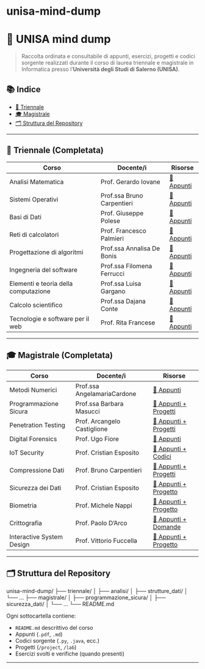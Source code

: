 # unisa-mind-dump

# 🧠 UNISA mind dump

> Raccolta ordinata e consultabile di appunti, esercizi, progetti e codici sorgente realizzati durante il corso di laurea triennale e magistrale in Informatica presso l’**Università degli Studi di Salerno (UNISA)**.

## 📚 Indice

- [📘 Triennale](#-triennale-completata)
- [🎓 Magistrale](#-magistrale-completata)
- [🗂️ Struttura del Repository](#-struttura-del-repository)

---

## 📘 Triennale (Completata)

| Corso | Docente/i | Risorse |
|-------|-----------|---------|
| Analisi Matematica | Prof. Gerardo Iovane | [📄 Appunti](./Triennale/analisi) |
| Sistemi Operativi | Prof.ssa Bruno Carpentieri | [📄 Appunti](./Triennale/sistemi_operativi) |
| Basi di Dati | Prof. Giuseppe Polese | [📄 Appunti](./Triennale/Basi%20di%20dati) |
| Reti di calcolatori | Prof. Francesco Palmieri | [📄 Appunti](./triennale/reti) |
| Progettazione di algoritmi | Prof.ssa Annalisa De Bonis | [📄 Appunti](./triennale/algoritmi) |
| Ingegneria del software | Prof.ssa Filomena Ferrucci | [📄 Appunti](./triennale/ingegneria_software) |
| Elementi e teoria della computazione | Prof.ssa Luisa Gargano | [📄 Appunti](./triennale/teoria_computazione) |
| Calcolo scientifico | Prof.ssa Dajana Conte | [📄 Appunti](./triennale/calcolo_scientifico) |
| Tecnologie e software per il web | Prof. Rita Francese | [📄 Appunti](./triennale/analisi) |


---

## 🎓 Magistrale (Completata)

| Corso | Docente/i | Risorse |
|-------|-----------|---------|
| Metodi Numerici | Prof.ssa AngelamariaCardone | [📄 Appunti](./magistrale/metodi_numerici) |
| Programmazione Sicura | Prof.ssa Barbara Masucci | [📄 Appunti + Progetti](./magistrale/programmazione_sicura) |
| Penetration Testing | Prof. Arcangelo Castiglione | [📄 Appunti + Progetti](./magistrale/penetration_testing) |
| Digital Forensics | Prof. Ugo Fiore | [📄 Appunti](./magistrale/digital_forensics) |
| IoT Security | Prof. Cristian Esposito | [📄 Appunti + Codici](./magistrale/compilatori) |
| Compressione Dati | Prof. Bruno Carpentieri | [📄 Appunti + Progetti](./magistrale/compressione_dati) |
| Sicurezza dei Dati | Prof. Cristian Esposito | [📄 Appunti + Progetto](./magistrale/sicurezza_dati) |
| Biometria | Prof. Michele Nappi | [📄 Appunti + Progetto](./magistrale/biometria) |
| Crittografia | Prof. Paolo D’Arco | [📄 Appunti + Domande](./magistrale/crittografia) |
| Interactive System Design | Prof. Vittorio Fuccella | [📄 Appunti + Progetto](./magistrale/system_design) |

---

## 🗂️ Struttura del Repository
unisa-mind-dump/ ├── triennale/ │ ├── analisi/ │ ├── strutture_dati/ │ └── ... ├── magistrale/ │ ├── programmazione_sicura/ │ ├── sicurezza_dati/ │ └── ... └── README.md

Ogni sottocartella contiene:
- `README.md` descrittivo del corso
- Appunti (`.pdf`, `.md`)
- Codici sorgente (`.py`, `.java`, ecc.)
- Progetti (`/project`, `/lab`)
- Esercizi svolti e verifiche (quando presenti)

---


